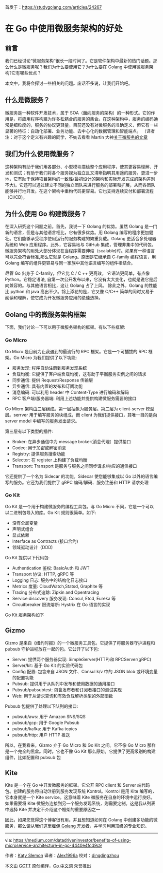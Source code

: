 首发于：https://studygolang.com/articles/24267

# 在 Go 中使用微服务架构的好处

## 前言

我们已经讨论“微服务架构”很长一段时间了。它是软件架构中最新的热门话题。那么什么是微服务呢？我们为什么要使用它？为什么要在 Golang 中使用微服务架构?它有哪些优点？

本文中，我将会探讨一些相关的问题。废话不多说，让我们开始吧。

## 什么是微服务？

微服务是一种软件开发技术，属于 SOA（面向服务的架构）的一种形式。它的作用是，将应用程序构建为许多松耦合的服务的集合。在这种架构中，服务的编码通常是细粒度的，服务的协议更轻量。目前还没有对微服务的准确定义，但它有一些显著的特征：自动化部署、业务功能、去中心化的数据管理和智能端点。
（译者注：对于这个定义有兴趣的同学，不妨去看看 Martin 大神[关于微服务的文章](https://martinfowler.com/articles/microservices.html)

## 我们为什么使用微服务？

这种架构有助于我们用各部分、小型模块描绘整个应用程序，使其更容易理解、开发和测试；有助于我们将各个服务视为独立且又清晰指明其用途的服务。更进一步地，它有助于保持项目架构的一致性(最初设计的架构和实际开发完成的架构差别不大)。它还可以通过建立不同的独立团队来进行服务的部署和扩展，从而各团队能够并行地开发。在这个架构中重构代码更容易。它也支持连续交付和部署流程（CI/CD)。

## 为什么使用 Go 构建微服务？

在深入研究这个问题之前。首先，我说一下 Golang 的优势。虽然 Golang 是一门新的语言，但是与其他语言相比，它有很多优势。用 Golang 编写的程序更加健壮。它们能够承受程序使用运行的服务构建的繁重负载。Golang 更适合多处理器系统和 Web 应用程序。此外，它容易地与 GitHub 集成，管理非集中的代码包。微服务架构的用处大部分体现在当程序需要伸缩（scalable)时。如果有一种语言可以完全符合标准,那么它就是 Golang。原因是它继承自 C-family 编程语言，用 Golang 编写的组件更容易与同一家族中其他语言编写的组件相结合。

尽管 Go 出身于 C-family，但它比 C / C ++ 更高效。 它语法更简单，有点像 Python。它稳定语法, 自第一次公开发布以来，它没有太大变化，也就是说它是后向兼容的。与其他语言相比，这让 Golang 占了上风。 除此之外，Golang 的性能比 python 和 java 高出不少。锦上添花的是，它又像 C/C++ 简单的同时又易于阅读和理解，使它成为开发微服务应用的绝佳选择。

## Golang 中的微服务架构框架

下面，我们讨论一下可以用于微服务架构的框架。有以下些框架:

### Go Micro

Go Micro 是目前为止我遇到的最流行的 RPC 框架。它是一个可插拔的 RPC 框架。Go Micro 为我们提供了以下功能:

* 服务发现: 程序自动注册到服务发现系统
* 负载均衡: 它提供了客户端负载均衡，这有助于平衡服务实例之间的请求
* 同步通信: 提供 Request/Response 传输层
* 异步通信: 具有内置的发布和订阅功能
* 消息编码: 可以利用 header 中 Content-Type 进行编码和解码
* RPC 客户端/服务器端: 利用上述功能并提供构建微服务需要的接口

Go Micro 架构由三层组成。第一层抽象为服务层。第二层为 client-server 模型层。serrver 用于编写服务的块组成，而 client 为我们提供接口，其唯一目的是向 server model 中编写的服务发出请求。

第三层有以下类型的插件:

* Broker: 在异步通信中为 message broker(消息代理）提供接口
* Codec: 用于加密或解密消息
* Registry: 提供服务搜索功能
* Selector: 在 register 上构建了负载均衡
* Transport: Transport 是服务与服务之间同步请求/响应的通信接口

它还提供了一个名为 Sidecar 的功能。Sidecar 使您能够集成以 Go 以外的语言编写的服务。它还为我们提供了 gRPC 编码/解码、服务注册和 HTTP 请求处理

### Go Kit

Go Kit 是一个用于构建微服务的编程工具包。与 Go Micro 不同，它是一个可以以二进制包导入的库。Go Kit 规则很简单。如下:

* 没有全局变量
* 声明式组合
* 显式依赖
* Interface as Contracts (接口合约)
* 领域驱动设计（DDD)

Go Kit 提供以下代码包:

* Authentication 鉴权: BasicAuth 和 JWT
* Transport 协议: HTTP, gRPC 等
* Logging 日志: 服务中的结构化日志接口
* Metrics 度量: CloudWatch,Statsd, Graphite 等
* Tracing 分布式追踪: Zipkin and Opentracing
* Service discovery 服务发现: Consul, Etcd, Eureka 等
* Circuitbreaker 限流熔断: Hystrix 在 Go 语言的实现

Go Kit 服务架构如下

## Gizmo

Gizmo 是来自《纽约时报》的一个微服务工具包。它提供了将服务器守护进程和 pubsub 守护进程放在一起的包。它公开了以下包:

* Server: 提供两个服务器实现: SimpleServer(HTTP)和 RPCServer(gRPC)
* Server/kit: 基于 Go Kit 的实验代码包
* Config 配置: 包含来自 JSON 文件、Consul k/v 中的 JSON blob 或环境变量的配置功能
* Pubsub: 提供用于从队列中发布和使用数据的通用接口
* Pubsub/pubsubtest: 包含发布者和订阅者接口的测试实现
* Web: 用于从请求查询和有效负载解析类型的外部函数

Pubsub 包提供了处理以下队列的接口:

* pubsub/aws: 用于 Amazon SNS/SQS
* pubsub/gcp: 用于 Google Pubsub
* pubsub/kafka: 用于 Kafka topics
* pubsub/http: 用户 HTTP 推送

所以，在我看来，Gizmo 介于 Go Micro 和 Go Kit 之间。它不像 Go Micro 那样是一个完全的黑盒。同时，它也不像 Go Kit 那么原始。它提供了更高级别的构建组件，比如配置和 pubsub 包

## Kite

Kite 是一个在 Go 中开发微服务的框架。它公开 RPC client 和 Server 端代码包。创建的服务将自动注册到服务发现系统 Kontrol。Kontrol 是用 Kite 编写的，它本身就是一个 Kite service。这意味着 Kite 微服务在自身的环境中运行良好。如果需要将 Kite 微服务连接到另一个服务发现系统，则需要定制。这是我从列表中选择 Kite 并决定不介绍这个框架的重要原因之一

因此，如果您觉得这个博客很有用，并且想知道如何在 Golang 中创建多功能的微服务，那么请从我们这里[雇佣 Golang 开发者](https://www.bacancytechnology.com/hire-golang-developer)，并学习利用顶级的专业知识。

---

via: https://medium.com/datadriveninvestor/benefits-of-using-microservice-architecture-in-go-4440e4fcd9c9

作者：[Katy Slemon](https://medium.com/@katyslemon)
译者：[Alex1996a](https://github.com/Alex1996a)
校对：[dingdingzhou](https://github.com/zhoudingding)

本文由 [GCTT](https://github.com/studygolang/GCTT) 原创编译，[Go 中文网](https://studygolang.com/) 荣誉推出
